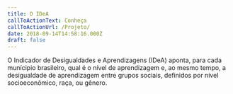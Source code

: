 ```yaml
---
title: O IDeA
callToActionText: Conheça
callToActionUrl: /Projeto/
date: 2018-09-14T14:58:16.000Z
draft: false
---
```

O Indicador de Desigualdades e Aprendizagens (IDeA) aponta, para cada munícipio brasileiro, qual é o nível de aprendizagem e, ao mesmo tempo, a desigualdade de aprendizagem  entre grupos sociais, definidos por nível socioeconômico, raça, ou gênero.
